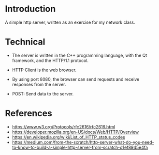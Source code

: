 # Introduction 

A simple http server, written as an exercise for my network class.

# Technical 

- The server is written in the C++ programming language, with the Qt framework, and the HTTP/1.1 protocol.

- HTTP Client is the web browser. 

- By using port 8080, the browser can send requests and receive responses from the server.

- POST: Send data to the server.

# References

- https://www.w3.org/Protocols/rfc2616/rfc2616.html
- https://developer.mozilla.org/en-US/docs/Web/HTTP/Overview
- https://en.wikipedia.org/wiki/List_of_HTTP_status_codes
- https://medium.com/from-the-scratch/http-server-what-do-you-need-to-know-to-build-a-simple-http-server-from-scratch-d1ef8945e4fa

